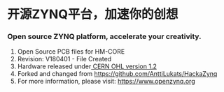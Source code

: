 # 开源ZYNQ平台，加速你的创想
### Open source ZYNQ platform, accelerate your creativity.

1. Open Source PCB files for HM-CORE
2. Revision: V180401 - File Created
3. Hardware released under[ CERN OHL version 1.2](https://www.ohwr.org/licenses/cern-ohl/license_versions/v1.2 " CERN OHL version 1.2")
4. Forked and changed from https://github.com/AnttiLukats/HackaZynq
5. For more information, please visit: https://www.openzynq.org
